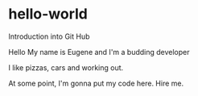 # hello-world
Introduction into Git Hub

Hello My name is Eugene and I'm a budding developer

I like pizzas, cars and working out.

At some point, I'm gonna put my code here. Hire me.
